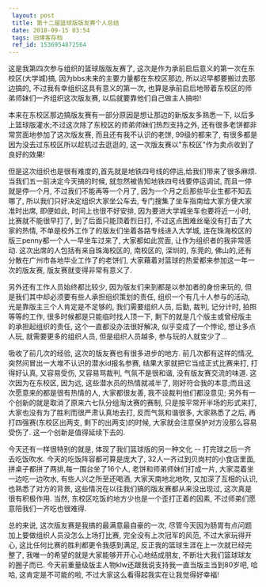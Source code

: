 ```yaml
---
 layout: post
 title: 第十二届篮球版版友赛个人总结
 date: 2018-09-15 03:54
 tags: 旧博客存档
 ref_id: 1536954872564
---
```

这是我第四次参与组织的篮球版版友赛了, 这次是作为承前启后意义的第一次在东校区(大学城)搞, 因为bbs未来的主要力量都在东校区那边,
所以迟早都要搬过去那边搞的, 不过我有幸组织这具有意义的第一次, 也算是承前启后地带着东校区的师弟师妹们一齐组织这次版友赛, 以后就要靠他们自己做主人搞啦!



本来在东校区那边搞版友赛有一部分原因是想让那边的新版友多熟悉一下, 以后多上篮球版灌水;不过这次除了东校区的师弟师妹们热烈支持之外,
还有很多老饼都非常赏面地参加了这次版友赛, 而且还有我不认识的老饼, 99级的都来了, 有很多都是因为没去过东校区所以趁机过去逛逛的,
这一次版友赛以"东校区"作为卖点收到了良好的效果!



但是这次组织也是很有难度的,首先就是地铁四号线的停运,给我们带来了很多麻烦. 当我们五一前决定今天搞的时候, 就忽然被告知地铁四号线要停运调试,
而且一停就是停一个月, 不过我们不能再等一个月了, 因为一个月之后那些毕业生都不知去哪了, 所以我们只好决定组织大家坐公车去,
专门搜集了坐车指南给大家方便大家准时出席, 即便如此, 时间上也很不好安排, 因为要进大学城坐车也要将近一小时, 比赛就不能很早打了,
到了后面只能顶着烈日打, 不过这点困难丝毫没有打击了大家的热情, 不单是校外工作了的版友们坐着各路专线进入大学城,
连在珠海校区的版三penny都一个人一早坐车过来了, 大家都如此赏面, 让作为组织者的我非常感动. 这次出席的人包括有来自珠海校区的, 南校区的, 深圳的,
东莞的, 佛山的,还有分散在广州市各地毕业工作了的老饼们, 大家藉着对篮球的热爱都来参加这一年一次的版友赛, 版友赛就变得非常有意义了.



另外还有工作人员始终都比较少, 因为版友们来到都是以参加者的身份来玩的, 但是我们其中却必须要有些人承担组织策划的责任, 组织一个有几十人参与的活动,
光是靠版主三个人肯定是不足够的, 我们需要组织人员, 后勤, 裁判, 记分计时, 拍照等等的工作, 很多时候都是只能临时找人顶一下,
剩下的就是几个版主或曾经版主的承担起组织的责任, 这个一直都没办法很好解决, 似乎变成了一个悖论, 想让多点人玩, 就需要更多的组织人员,
但是组织人员越多, 参与玩的人就变少了...



吸收了前几次的经验, 这次的版友赛也有很多进步的地方. 前几次都有这样的情况, 突然间冒出一大堆不认识的潜水id报名参赛, 结果大家就把它当成正式比赛来打,
打得好认真, 又容易受伤, 又容易骂裁判, 气氛不是很和谐, 没有版友赛交流的味道. 这次因为在东校区, 因为远, 这些潜水员的热情就减半了,
刚好符合我的本意;而且这次愿意来的都是很有热情的人, 大家都很友善, 我不设裁判他们都没意见; 另外有一个创新的就是取消了原来六七队分组淘汰赛的赛制,
只是按平常开半场的形式来打, 大家也没有为了胜利而很严肃认真地去打, 反而气氛和谐很多, 大家熟悉了之后, 再打四强赛(东校区出两支,
剩下的出两支)的时候, 大家就会注意保护对方没那么容易受伤了. 这一个创新是值得延续下去的.



今天还有一样很特别的就是, 体现了我们篮球版的另一种文化 -- 打完球之后一齐去吃饭吹水. 今天的吃饭阵容都可算是庞大了,
32人一齐过到贝岗村的小食店里面, 拼桌子都拼了两排,每一围台坐了16个人, 老饼和师弟师妹们打成一片, 大家混着坐一边吃一边吹水, 有些人兴之所至还喝酒,
大家天南地北地吹, 又加深了互相的认识, 也熟悉了对方的背景, 这些情况在以往我们搞的版友赛都从来没出现过, 这次真是很有积极作用. 当然,
东校区吃饭的地方少也是一个歪打正着的因素, 不过师弟们愿意陪我们一齐吃也很难得.



总的来说, 这次版友赛是我搞的最满意最自豪的一次, 尽管今天因为肠胃有点问题加上要做组织人员没怎么上场打比赛, 完全没有上次冠军的风范, 不过大家玩得开心,
这比任何比赛的胜利都更令我感到满足, 反正我的篮球生涯在上一次就已经完整了, 我唯一的希望的就是大家能够开开心心地结成朋友,
不断壮大我们篮球球友的圈子而已. 今天前重量级版主人物klw还跟我说支持我一直当版主当到80岁吧, 哈哈, 这肯定是不可能的啦,
不过大家这么看得起我实在让我觉得好幸福!

